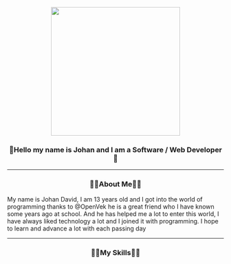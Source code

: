 <div align="center"><img src="https://avatars.githubusercontent.com/u/80553459?v=4" alt="" width="300px"></div>

<h3 align="center">👋Hello my name is Johan and I am a Software / Web Developer👋</h3>
<hr>
<h3 align="center">🙋‍♂️About Me🙋‍♂️ </h3>
<p>My name is Johan David, I am 13 years old and I got into the world of programming thanks
  to @OpenVek he is a great
  friend who I have known some years ago at school. And he has helped me a lot to enter this world, I have always liked
  technology a lot and I joined it with programming. I hope to learn and advance a lot with each passing day</p>
<hr>

<h3 align="center">👨‍💻My Skills👨‍💻</h3>
